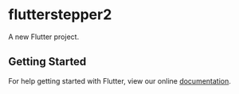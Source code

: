 # flutterstepper2

A new Flutter project.

## Getting Started

For help getting started with Flutter, view our online
[documentation](https://flutter.io/).

